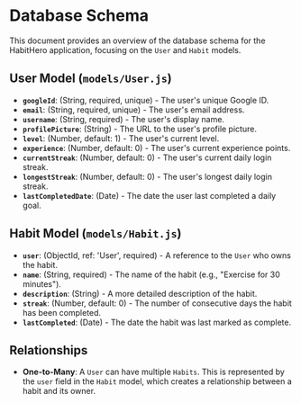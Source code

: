 # Database Schema

This document provides an overview of the database schema for the HabitHero application, focusing on the `User` and `Habit` models.

## User Model (`models/User.js`)

- **`googleId`**: (String, required, unique) - The user's unique Google ID.
- **`email`**: (String, required, unique) - The user's email address.
- **`username`**: (String, required) - The user's display name.
- **`profilePicture`**: (String) - The URL to the user's profile picture.
- **`level`**: (Number, default: 1) - The user's current level.
- **`experience`**: (Number, default: 0) - The user's current experience points.
- **`currentStreak`**: (Number, default: 0) - The user's current daily login streak.
- **`longestStreak`**: (Number, default: 0) - The user's longest daily login streak.
- **`lastCompletedDate`**: (Date) - The date the user last completed a daily goal.

## Habit Model (`models/Habit.js`)

- **`user`**: (ObjectId, ref: 'User', required) - A reference to the `User` who owns the habit.
- **`name`**: (String, required) - The name of the habit (e.g., "Exercise for 30 minutes").
- **`description`**: (String) - A more detailed description of the habit.
- **`streak`**: (Number, default: 0) - The number of consecutive days the habit has been completed.
- **`lastCompleted`**: (Date) - The date the habit was last marked as complete.

## Relationships

- **One-to-Many**: A `User` can have multiple `Habits`. This is represented by the `user` field in the `Habit` model, which creates a relationship between a habit and its owner.

